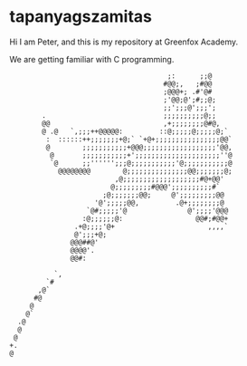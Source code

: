 # tapanyagszamitas

Hi I am Peter, and this is my repository at Greenfox Academy.

We are getting familiar with C programming.

                                                                        
                                           ;:      ;;@                            
                                          #@@;,   ;#@@                            
                                          ;@@@+; .#'@#                            
                                          ;'@@;@';#;;@;                           
                                          ;;';;;@';;;';                           
            .                             ;;;;;;;;;;@;;                           
            @@                            ,+;;;;;;;;@#@,                          
            @ .@   `,;;;++@@@@@:         ::@;;;;;@;;;;;@;`                        
             :  ::::::++;;;;;;;+@;` `+@+;;;;;;;;;;;;;;;;@@`                       
             @        ;;;;;;;;;;;+@@@;;;;;;;;;;;;;;;;;;'@@,                       
              @       ;;;;;;;;;;;+';;;;;;;;;;;;;;;;;;;;;''@                       
              `@      ;;'''''';;;@;;;;;;;;;;;'@;;;;;;;;;;;@                       
                @@@@@@@@        @;;;;;;;;;;;;;;;@@;;;;;;;@;                       
                              ,@;;;;;;;;;;;;;;;;;;;#@+@@'                         
                             @;;;;;;;;;#@@@';;;;;;;;;;#`                          
                           ;@;;;;;;;@@;     @';;;;;;;;;@@                         
                         '@';;;;;@@,         .@+;;;;;;;;@                         
                       `@#;;;;;'@               @';;;;'@@@                        
                      :@;;;;;;@:                  @@#;#@@+                        
                    .+@;;;;'@+                       ,,,,`                        
                    @';;;+@;                                                      
                   @@@##@'                                                        
                   @@@@'.                                                         
                   @@#:                                                           
                                                                                  
               `,                                                                 
             `#                                                                   
           ,@`                                                                    
          #@                                                                      
         @                                                                        
        @`                                                                        
      .@                                                                          
      @                                                             
     @                                                 
    +.                                         
    @                            
                
       